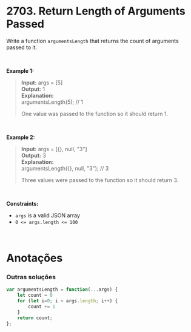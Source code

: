 # 2703. Return Length of Arguments Passed

Write a function `argumentsLength` that returns the count of arguments passed to it.

<br>

**Example 1:**

> **Input:** args = [5]  
> **Output:** 1  
> **Explanation:**  
> argumentsLength(5); // 1  
>   
> One value was passed to the function so it should return 1.  

<br>

**Example 2:**

> **Input:** args = [{}, null, "3"]  
> **Output:** 3  
> **Explanation:**   
> argumentsLength({}, null, "3"); // 3  
>   
> Three values were passed to the function so it should return 3.  

<br>

**Constraints:**

- `args` is a valid JSON array
- `0 <= args.length <= 100`

<br>

# Anotações

### Outras soluções

```js
var argumentsLength = function(...args) {
    let count = 0
    for (let i=0; i < args.length; i++) {
        count += 1
    }
    return count;
};
```